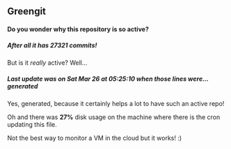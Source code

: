 ## Greengit

#### Do you wonder why this repository is so active?

##### After all it has 27321 commits!

But is it *really* active? Well...

##### Last update was on Sat Mar 26 at 05:25:10 when those lines were... generated

Yes, generated, because it certainly helps a lot to have such an active repo!

Oh and there was **27%** disk usage on the machine
where there is the cron updating this file.

Not the best way to monitor a VM in the cloud but it works! :)

